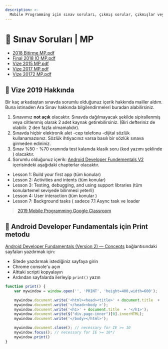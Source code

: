 ```yaml
---
description: >-
  Mobile Programming için sınav soruları, çıkmış sorular, çıkmışlar veya önceki senelerde çıkan sorular
---
```


# 📃 Sınav Soruları \| MP

<!--YPackage.YGitbookIntegration-tarafından-otomatik-oluşturulmuştur-->

- [2018 Bitirme MP.pdf](2018%20Bitirme%20MP.pdf)
- [Final 2018 İÖ MP.pdf](Final%202018%20%C4%B0%C3%96%20MP.pdf)
- [Vize 2015 MP.pdf](Vize%202015%20MP.pdf)
- [Vize 2017 MP.pdf](Vize%202017%20MP.pdf)
- [Vize 20172 MP.pdf](Vize%2020172%20MP.pdf)

<!--YPackage.YGitbookIntegration-tarafından-otomatik-oluşturulmuştur-->

## 📅 Vize 2019 Hakkında

Bir kaç arkadaştan sınavda sorumlu olduğunuz içerik hakkında mailler aldım. Buna istinaden Ara Sınav hakkında bilgilendirmeleri buradan alabilirsiniz.

1. Sınavımız **not açık** olacaktır. Sınavda dağılmayacak şekilde sipirallenmiş veya ciltlenmiş olarak 2 adet kaynak getirebilirsiniz. (Biri defteriniz de olabilir. 2 den fazla olmamalıdır).
2. Sınavda hiçbir elektronik alet -cep telefonu -dijital sözlük kullanamazsınız. Sözlük ihtiyacınız varsa basılı bir sözlük sınava girmeden edininiz.
3. Sınav %50 - %70 oranında test kalanıda klasik soru (kod yazımı şeklinde ) olacaktır.
4. Sorumlu olduğunuz içerik: [Android Developer Fundementals V2](https://google-developer-training.github.io/android-developer-fundamentals-course-concepts-v2/index.html) içerisindeki aşağıdaki chapterlar olacaktır.

- Lesson 1: Build your first app (tüm konular)
- Lesson 2: Activities and intents (tüm konular)
- Lesson 3: Testing, debugging, and using support libraries (tüm konulartemel seviyede bilinmesi yeterli)
- Lesson 4: User interaction (tüm konular )
- Lesson 7: Background tasks ( sadece 7.1 Async task ve loader

> [2019 Mobile Programming Google Classroom](https://classroom.google.com/u/1/c/MTc5NjQ0NTE4OTJa/p/NDM0Nzg2MDkxNzVa/details)

## 📃 Android Developer Fundamentals için Print metodu

[Android Developer Fundamentals (Version 2) — Concepts](https://google-developer-training.github.io/android-developer-fundamentals-course-concepts-v2/) bağlantısındaki sayfaları yazdırmak için:

- Sitede yazdırmak istediğiniz sayfaya girin
- Chrome console'u açın
- Alttaki scripti kopyalayın
- Ardından sayfalarda ilerleyip `print()` yazın

```js
function print() {
    var mywindow = window.open('', 'PRINT', 'height=400,width=600');

    mywindow.document.write('<html><head><title>' + document.title  + '</title>');
    mywindow.document.write('</head><body >');
    mywindow.document.write('<h1>' + document.title  + '</h1>');
    mywindow.document.write($("div.page-inner")[0].innerHTML);
    mywindow.document.write('</body></html>');

    mywindow.document.close(); // necessary for IE >= 10
    mywindow.focus(); // necessary for IE >= 10*/
	mywindow.print()
}
```
